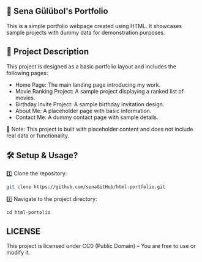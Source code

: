 
## 🎨 Sena Gülübol's Portfolio

This is a simple portfolio webpage created using HTML. It showcases sample projects with dummy data for demonstration purposes.

## 📌 Project Description

This project is designed as a basic portfolio layout and includes the following pages:

* Home Page: The main landing page introducing my work.
* Movie Ranking Project: A sample project displaying a ranked list of movies.
* Birthday Invite Project: A sample birthday invitation design.
* About Me: A placeholder page with basic information.
* Contact Me: A dummy contact page with sample details.
  
🚀 Note: This project is built with placeholder content and does not include real data or functionality.

## 🛠 Setup & Usage?
1️⃣ Clone the repository:
````bash 
git clone https://github.com/senaGitHub/html-portfolio.git
````
2️⃣ Navigate to the project directory:
```
cd html-portolio
````

## LICENSE
This project is licensed under CC0 (Public Domain) – You are free to use or modify it.

